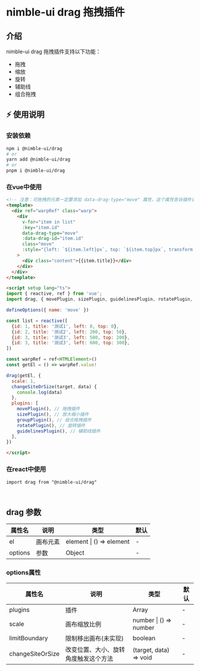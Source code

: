 # nimble-ui drag 拖拽插件

## 介绍
nimble-ui drag 拖拽插件支持以下功能：
- 拖拽
- 缩放
- 旋转
- 辅助线
- 组合拖拽

## ⚡ 使用说明

### 安装依赖

```sh
npm i @nimble-ui/drag
# or
yarn add @nimble-ui/drag
# or
pnpm i @nimble-ui/drag
```

### 在vue中使用
```html
<!-- 注意：可拖拽的元素一定要添加 data-drag-type="move" 属性，这个属性告诉插件该元素可移动 -->
<template>
  <div ref="warpRef" class="warp">
    <div
      v-for="item in list"
      :key="item.id"
      data-drag-type="move"
      :data-drag-id="item.id"
      class="move"
      :style="{left: `${item.left}px`, top: `${item.top}px`, transform: `rotate(${item.angle || 0}deg)`}"
    >
      <div class="content">{{item.title}}</div>
    </div>
  </div>
</template>

<script setup lang="ts">
import { reactive, ref } from 'vue';
import drag, { movePlugin, sizePlugin, guidelinesPlugin, rotatePlugin, groupPlugin } from '@nimble-ui/drag';

defineOptions({ name: 'move' })

const list = reactive([
  {id: 1, title: '测试1', left: 0, top: 0},
  {id: 2, title: '测试2', left: 200, top: 50},
  {id: 3, title: '测试3', left: 500, top: 200},
  {id: 3, title: '测试3', left: 600, top: 300},
])

const warpRef = ref<HTMLElement>()
const getEl = () => warpRef.value!

drag(getEl, {
  scale: 1,
  changeSiteOrSize(target, data) {
    console.log(data)
  },
  plugins: [
    movePlugin(), // 拖拽插件
    sizePlugin(), // 放大缩小插件
    groupPlugin(), // 组合拖拽插件
    rotatePlugin(), // 旋转插件
    guidelinesPlugin(), // 辅助线插件
  ],
})

</script>
```

### 在react中使用
```tsx
import drag from "@nimble-ui/drag"



```

## drag 参数
|  属性名  |    说明    |           类型           | 默认 |
|---------|------------|--------------------------|-----|
| el      |  画布元素   | element \| () => element | - |
| options |  参数       | Object                   | - |

### options属性
| 属性名            | 说明                             | 类型                  | 默认 |
| -----------------| -------------------------------- | --------------------- | ---- |
| plugins          | 插件                              | Array                 |  -  |
| scale            | 画布缩放比例                      | number \| () => number |  -  |
| limitBoundary    | 限制移出画布(未实现)               | boolean                |  -  |
| changeSiteOrSize | 改变位置、大小、旋转角度触发这个方法 | (target, data) => void |  -  |